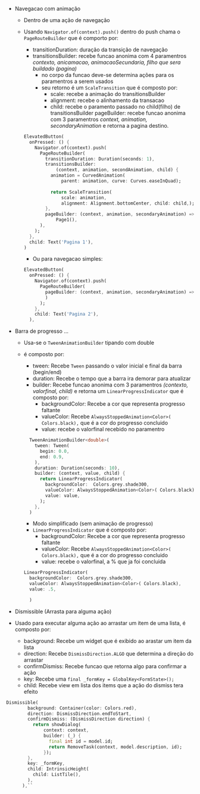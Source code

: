 - Navegacao com animação
  - Dentro de uma ação de navegação
  - Usando ```Navigator.of(context).push()``` dentro do push chama o ```PageRouteBuilder``` que é comporto por:
    - transitionDuration: duração da transição de navegação
    - transitionsBuilder: recebe funcao anonima com 4 paramentros *contexto, anicamacao, animacaoSecundaria, filho que sera buildado (pagina)*
      - no corpo da funcao deve-se determina ações para os paramentros a serem usados
      - seu retorno é um ```ScaleTransition``` que é composto por:
        - scale: recebe a animação do transitionsBuilder
        - alignment: recebe o alinhamento da transacao
        - child: recebe o paramento passado no child(filho) de transitionsBuilder
    pageBuilder: recebe funcao anonima com 3 paramentros *context, animation, secondaryAnimation* e retorna a pagina destino.

    ```dart
    ElevatedButton(
      onPressed: () {
        Navigator.of(context).push(
          PageRouteBuilder(
            transitionDuration: Duration(seconds: 1),
            transitionsBuilder:
                (context, animation, secondAnimation, child) {
              animation = CurvedAnimation(
                  parent: animation, curve: Curves.easeInQuad);
                  
              return ScaleTransition(
                  scale: animation,
                  alignment: Alignment.bottomCenter, child: child,);
            },
            pageBuilder: (context, animation, secondaryAnimation) =>
                Page1(),
          ),
        );
      },
      child: Text('Pagina 1'),
    )
    ```

    - Ou para navegacao simples:

    ```dart
    ElevatedButton(
      onPressed: () {
        Navigator.of(context).push(
          PageRouteBuilder(
            pageBuilder: (context, animation, secondaryAnimation) => Page2(),
            )
          );
        },
        child: Text('Pagina 2'),
      ),
    ```

- Barra de progresso ...
  - Usa-se  o ```TweenAnimationBuilder``` tipando com double
  - é composto por:
    - tween: Recebe ```Tween``` passando o valor inicial e final da barra (begin/end)
    - duration: Recebe o tempo que a barra ira demorar para atualizar
    - builder: Recebe funcao anonima com 3 paramentros *(contexto, valorfinal, child)* e retorna um ```LinearProgressIndicator``` que é composto por:
      - backgroundColor: Recebe a cor que representa progresso faltante
      - valueColor: Recebe ```AlwaysStoppedAnimation<Color>( Colors.black),``` que é a cor do progresso concluido
      - value: recebe o valorfinal recebido no paramentro

    ```dart
      TweenAnimationBuilder<double>(
        tween: Tween(
          begin: 0.0,
          end: 0.9,
        ),
        duration: Duration(seconds: 10),
        builder: (context, value, child) {
          return LinearProgressIndicator(
            backgroundColor:  Colors.grey.shade300,
            valueColor: AlwaysStoppedAnimation<Color>( Colors.black),
            value: value,
          );
        },
      )
    ```

    - Modo simplificado (sem animação de progresso)
    - ```LinearProgressIndicator``` que é composto por:
      - backgroundColor: Recebe a cor que representa progresso faltante
      - valueColor: Recebe ```AlwaysStoppedAnimation<Color>( Colors.black),``` que é a cor do progresso concluido
      - value: recebe o valorfinal, a % que ja foi concluida

    ```dart
    LinearProgressIndicator(
      backgroundColor:  Colors.grey.shade300,
      valueColor: AlwaysStoppedAnimation<Color>( Colors.black),
      value: .5,

      )
    ```

- Dismissible (Arrasta para alguma ação)
- Usado para executar alguma ação ao arrastar um item de uma lista, é composto por:
  - background: Recebe um widget que é exibido ao arastar um item da lista
  - direction: Recebe ```DismissDirection.ALGO``` que determina a direção do arrastar
  - confirmDismiss: Recebe funcao que retorna algo para confirmar a ação
  - key: Recebe uma ```final _formKey = GlobalKey<FormState>();```
  - child: Recebe view em lista dos items que a ação do dismiss tera efeito

```dart
Dismissible(
        background: Container(color: Colors.red),
        direction: DismissDirection.endToStart,
        confirmDismiss: (DismissDirection direction) {
          return showDialog(
              context: context,
              builder: (_) {
                final int id = model.id;
                return RemoveTask(context, model.description, id);
              });
        },
        key: _formKey,
        child: IntrinsicHeight(
          child: ListTile(),
        ),
      ),``

```
